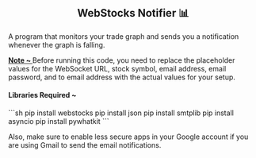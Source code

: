 <h2 align="center">WebStocks Notifier 📊</h2>
<p>A program that monitors your trade graph and sends you a notification whenever the graph is falling.</p>


<p>
<b><a href="#">Note ~ </a></b>Before running this code, you need to replace the placeholder values for the WebSocket URL, stock symbol, email address, email password, and to email address with the actual values for your setup. </p>

<h4>Libraries Required ~ </h4>
```sh
     pip install webstocks
     pip install json
     pip install smtplib
     pip install asyncio
     pip install pywhatkit
 ```

<p>Also, make sure to enable less secure apps in your Google account if you are using Gmail to send the email notifications. </p>
